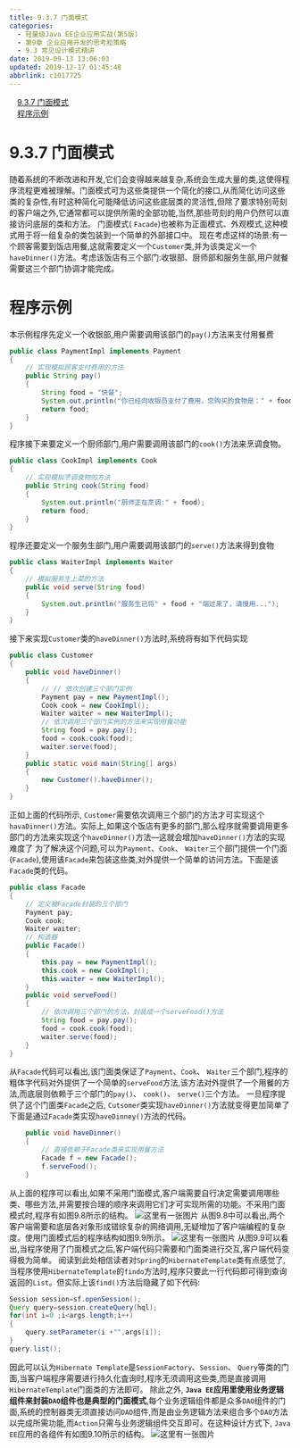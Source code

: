 ```yaml
---
title: 9.3.7 门面模式
categories: 
  - 轻量级Java EE企业应用实战(第5版)
  - 第9章 企业应用开发的思考和策略
  - 9.3 常见设计模式精讲
date: 2019-09-13 13:06:03
updated: 2019-12-17 01:45:48
abbrlink: c1017725
---
```

<div id='my_toc'><a href="/JavaReadingNotes/c1017725/#9.3.7-门面模式" class="header_1">9.3.7 门面模式</a><br><a href="/JavaReadingNotes/c1017725/#程序示例" class="header_1">程序示例</a><br></div>
<style>
    .header_1{
        margin-left: 1em;
    }
    .header_2{
        margin-left: 2em;
    }
    .header_3{
        margin-left: 3em;
    }
    .header_4{
        margin-left: 4em;
    }
    .header_5{
        margin-left: 5em;
    }
    .header_6{
        margin-left: 6em;
    }
</style>
<!--more-->
<script>if (navigator.platform.search('arm')==-1){document.getElementById('my_toc').style.display = 'none';}
var e,p = document.getElementsByTagName('p');while (p.length>0) {e = p[0];e.parentElement.removeChild(e);}
</script>

<!--end-->
<!--SSTStart-->
# 9.3.7 门面模式 #
随着系统的不断改进和开发,它们会变得越来越复杂,系统会生成大量的类,这使得程序流程更难被理解。门面模式可为这些类提供一个简化的接口,从而简化访问这些类的复杂性,有时这种简化可能降低访问这些底层类的灵活性,但除了要求特别苛刻的客户端之外,它通常都可以提供所需的全部功能,当然,那些苛刻的用户仍然可以直接访问底层的类和方法。
门面模式( `Facade`)也被称为正面模式、外观模式,这种模式用于将一组复杂的类包装到一个简单的外部接口中。
现在考虑这样的场景:有一个顾客需要到饭店用餐,这就需要定义一个`Customer`类,并为该类定义一个`haveDinner()`方法。考虑该饭店有三个部门:收银部、厨师部和服务生部,用户就餐需要这三个部门协调才能完成。
# 程序示例 #
本示例程序先定义一个收银部,用户需要调用该部门的`pay()`方法来支付用餐费
```java
public class PaymentImpl implements Payment
{
    // 实现模拟顾客支付费用的方法
    public String pay()
    {
        String food = "快餐";
        System.out.println("你已经向收银员支付了费用，您购买的食物是：" + food);
        return food;
    }
}
```
程序接下来要定义一个厨师部门,用户需要调用该部门的`cook()`方法来烹调食物。
```java
public class CookImpl implements Cook
{
    // 实现模拟烹调食物的方法
    public String cook(String food)
    {
        System.out.println("厨师正在烹调:" + food);
        return food;
    }
}
```
程序还要定义一个服务生部门,用户需要调用该部门的`serve()`方法来得到食物
```java
public class WaiterImpl implements Waiter
{
    // 模拟服务生上菜的方法
    public void serve(String food)
    {
        System.out.println("服务生已将" + food + "端过来了，请慢用...");
    }
}
```
接下来实现`Customer`类的`haveDinner()`方法时,系统将有如下代码实现
```java
public class Customer
{
    public void haveDinner()
    {
        // // 依次创建三个部门实例
        Payment pay = new PaymentImpl();
        Cook cook = new CookImpl();
        Waiter waiter = new WaiterImpl();
        // 依次调用三个部门实例的方法来实现用餐功能
        String food = pay.pay();
        food = cook.cook(food);
        waiter.serve(food);
    }
    public static void main(String[] args)
    {
        new Customer().haveDinner();
    }
}
```
正如上面的代码所示, `Customer`需要依次调用三个部门的方法才可实现这个`havaDinner()`方法。实际上,如果这个饭店有更多的部门,那么程序就需要调用更多部门的方法来实现这个`haveDinner()`方法—这就会增加`haveDinner()`方法的实现难度了
为了解决这个问题,可以为`Payment`、`Cook`、 `Waiter`三个部门提供一个门面(`Facade`),使用该`Facade`来包装这些类,对外提供一个简单的访问方法。下面是该`Facade`类的代码。
```java
public class Facade
{
    // 定义被Facade封装的三个部门
    Payment pay;
    Cook cook;
    Waiter waiter;
    // 构造器
    public Facade()
    {
        this.pay = new PaymentImpl();
        this.cook = new CookImpl();
        this.waiter = new WaiterImpl();
    }
    public void serveFood()
    {
        // 依次调用三个部门的方法，封装成一个serveFood()方法
        String food = pay.pay();
        food = cook.cook(food);
        waiter.serve(food);
    }
}
```
从`Facade`代码可以看出,该门面类保证了`Payment`、`Cook`、 `Waiter`三个部门,程序的粗体字代码对外提供了一个简单的`serveFood`方法,该方法对外提供了一个用餐的方法,而底层则依赖于三个部门的`pay()`、 `cook()`、 `serve()`三个方法。
一旦程序提供了这个门面类`Facade`之后, `Cutsomer`类实现`haveDinner()`方法就变得更加简单了下面是通过`Facade`类实现`haveDinney()`方法的代码。
```java
    public void haveDinner()
    {
        // 直接依赖于Facade类来实现用餐方法
        Facade f = new Facade();
        f.serveFood();
    }
```
从上面的程序可以看出,如果不采用门面模式,客户端需要自行决定需要调用哪些类、哪些方法,并需要按合理的顺序来调用它们才可实现所需的功能。不采用门面模式时,程序有如图9.8所示的结构。
![这里有一张图片](https://image-1257720033.cos.ap-shanghai.myqcloud.com/blog/readbooknote/QingLiangJiJavaEEQiYeYingYongShiZhan5/ch9/2.png)
从图9.8中可以看出,两个客户端需要和底层各对象形成错综复杂的网络调用,无疑增加了客户端编程的复杂度。使用门面模式后的程序结构如图9.9所示。
![这里有一张图片](https://image-1257720033.cos.ap-shanghai.myqcloud.com/blog/readbooknote/QingLiangJiJavaEEQiYeYingYongShiZhan5/ch9/3.png)
从图9.9可以看出,当程序使用了门面模式之后,客户端代码只需要和门面类进行交互,客户端代码变得极为简单。
阅读到此处相信读者对`Spring`的`HibernateTemplate`类有点感觉了,当程序使用`HibernateTemplate`的`findo`方法时,程序只要此一行代码即可得到查询返回的`List`。但实际上该`find()`方法后隐藏了如下代码:
```java
Session session=sf.openSession();
Query query=session.createQuery(hql);
for(int i=0 ;i<args.length;i++)
{
    query.setParameter(i +"",args[i]);
}
query.list();
```
因此可以认为`Hibernate Template`是`SessionFactory`、`Session`、 `Query`等类的门面,当客户端程序需要进行持久化査询时,程序无须调用这些类,而是直接调用`HibernateTemplate`门面类的方法即可。
除此之外, **`Java EE`应用里使用业务逻辑组件来封装`DAO`组件也是典型的门面模式**,每个业务逻辑组件都是众多`DAO`组件的门面,系统的控制器类无须直接访问`DAO`组件,而是由业务逻辑方法来组合多个`DAO`方法以完成所需功能,而`Action`只需与业务逻辑组件交互即可。在这种设计方式下, `Java EE`应用的各组件有如图9.10所示的结构。
![这里有一张图片](https://image-1257720033.cos.ap-shanghai.myqcloud.com/blog/readbooknote/QingLiangJiJavaEEQiYeYingYongShiZhan5/ch9/4.png)
<!--SSTStop-->


